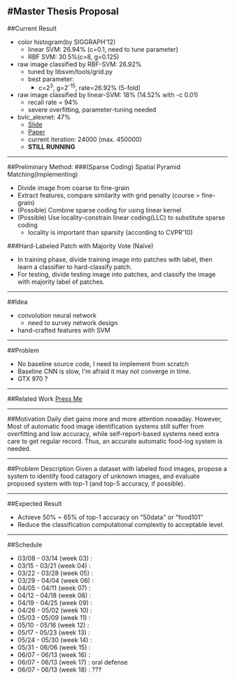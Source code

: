 #Master Thesis Proposal
--------------------------------------------------------------------------------
##Current Result
- color histogram(by SIGGRAPH'12)
	- linear SVM: 26.94% (c=0.1, need to tune parameter)
	- RBF SVM: 30.5%(c=8, g=0.125)
- raw image classified by RBF-SVM: 26.92%
    - tuned by libsvm/tools/grid.py
    - best parameter: 
        - c=2<sup>3</sup>, g=2<sup>-15</sup>, rate=26.92% (5-fold)
- raw image classified by linear-SVM: 18% (14.52% with -c 0.01)
    - recall rate = 94%
    - severe overfitting, parameter-tuning needed
- bvlc\_alexnet: 47%
    - [Slide](http://www.image-net.org/challenges/LSVRC/2012/supervision.pdf)
    - [Paper](http://www.cs.toronto.edu/~fritz/absps/imagenet.pdf)
    - current iteration: 24000 (max. 450000)
    - **STILL RUNNING**

-------------------------------------------------------------------------------
##Preliminary Method: 
###(Sparse Coding) Spatial Pyramid Matching(Implementing)
- Divide image from coarse to fine-grain
- Extract features, compare similarity with grid penalty (course > fine-grain)
- (Possible) Combine sparse coding for using linear kernel
- (Possible) Use locality-constrain linear coding(LLC) to substitute sparse coding
	- locality is important than sparsity (according to CVPR'10)

###Hard-Labeled Patch with Majority Vote (Na&iuml;ve)
- In training phase, divide training image into patches with label,
  then learn a classifier to hard-classify patch. 
- For testing, divide testing image into patches,
  and classify the image with majority label of patches.

------------------------------------------------------------------------------
##Idea
- convolution neural network
    - need to survey network design
- hand-crafted features with SVM

-------------------------------------------------------------------------------
##Problem
- No baseline source code, I need to implement from scratch
- Baseline CNN is slow, I'm afraid it may not converge in time.
- GTX 970 ?

------------------------------------------------------------------------------
##Related Work
[Press Me](related_work.md)

-------------------------------------------------------------------------------
##Motivation
Daily diet gains more and more attention nowaday. 
However, Most of automatic food image identification systems still 
suffer from overfitting and low accuracy, 
while self-report-based systems need extra care to get regular record. 
Thus, an accurate automatic food-log system is needed.

-------------------------------------------------------------------------------
##Problem Description
Given a dataset with labeled food images, 
propose a system to identify food catagory of unknown images, 
and evaluate proposed system with top-1 (and top-5 accuracy, if possible).

-------------------------------------------------------------------------------
##Expected Result
- Achieve 50% ~ 65% of top-1 accuracy on "50data" or "food101"
- Reduce the classification computational complextiy to acceptable level.

-------------------------------------------------------------------------------
##Schedule
- 03/08 - 03/14 (week 03) : 
- 03/15 - 03/21 (week 04) : 
- 03/22 - 03/28 (week 05) : 
- 03/29 - 04/04 (week 06) : 
- 04/05 - 04/11 (week 07) : 
- 04/12 - 04/18 (week 08) : 
- 04/19 - 04/25 (week 09) : 
- 04/26 - 05/02 (week 10) : 
- 05/03 - 05/09 (week 11) : 
- 05/10 - 05/16 (week 12) : 
- 05/17 - 05/23 (week 13) : 
- 05/24 - 05/30 (week 14) : 
- 05/31 - 06/06 (week 15) : 
- 06/07 - 06/13 (week 16) : 
- 06/07 - 06/13 (week 17) : oral defense
- 06/07 - 06/13 (week 18) : ???

